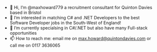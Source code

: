 - 👋 Hi, I’m @maxhoward779 a recruitment consultant for Quinton Davies based in Bristol
- 👀 I’m interested in matching C# and .NET Developers to the best Software Developer jobs in the South-West of England!
- 🌱 I’m currently specialsing in C#/.NET but also have many Full-stack opportunities 
- 📫 How to reach me: email me on max.howard@quintondavies.com or call me on 0117 3636065

<!---
maxhoward779/maxhoward779 is a ✨ special ✨ repository because its `README.md` (this file) appears on your GitHub profile.
You can click the Preview link to take a look at your changes.
--->
